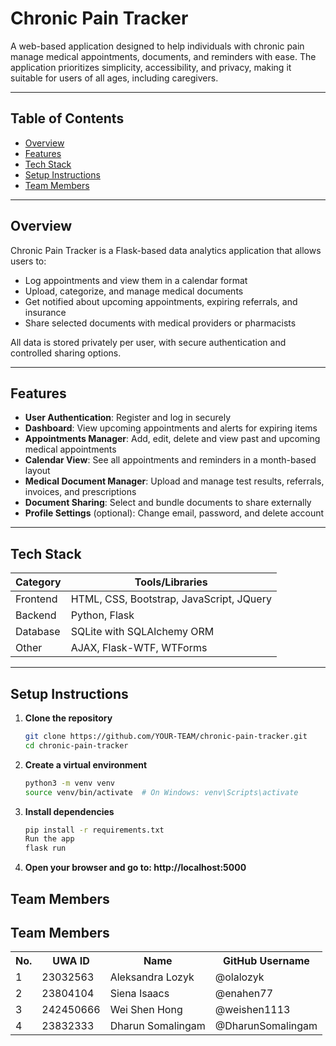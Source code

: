 # Chronic Pain Tracker

A web-based application designed to help individuals with chronic pain manage medical appointments, documents, and reminders with ease. The application prioritizes simplicity, accessibility, and privacy, making it suitable for users of all ages, including caregivers.

---

## Table of Contents

- [Overview](#overview)
- [Features](#features)
- [Tech Stack](#tech-stack)
- [Setup Instructions](#setup-instructions)
- [Team Members](#team-members)

---

## Overview

Chronic Pain Tracker is a Flask-based data analytics application that allows users to:

- Log appointments and view them in a calendar format
- Upload, categorize, and manage medical documents
- Get notified about upcoming appointments, expiring referrals, and insurance
- Share selected documents with medical providers or pharmacists

All data is stored privately per user, with secure authentication and controlled sharing options.

---

## Features

- **User Authentication**: Register and log in securely
- **Dashboard**: View upcoming appointments and alerts for expiring items
- **Appointments Manager**: Add, edit, delete and view past and upcoming medical appointments
- **Calendar View**: See all appointments and reminders in a month-based layout
- **Medical Document Manager**: Upload and manage test results, referrals, invoices, and prescriptions
- **Document Sharing**: Select and bundle documents to share externally
- **Profile Settings** (optional): Change email, password, and delete account

---

## Tech Stack

| Category | Tools/Libraries                          |
| -------- | ---------------------------------------- |
| Frontend | HTML, CSS, Bootstrap, JavaScript, JQuery |
| Backend  | Python, Flask                            |
| Database | SQLite with SQLAlchemy ORM               |
| Other    | AJAX, Flask-WTF, WTForms                 |

---

## Setup Instructions

1. **Clone the repository**

   ```bash
   git clone https://github.com/YOUR-TEAM/chronic-pain-tracker.git
   cd chronic-pain-tracker

   ```

2. **Create a virtual environment**

   ```bash
   python3 -m venv venv
   source venv/bin/activate  # On Windows: venv\Scripts\activate

   ```

3. **Install dependencies**

   ```bash
   pip install -r requirements.txt
   Run the app
   flask run

   ```

4. **Open your browser and go to: http://localhost:5000**

## Team Members

<h2>Team Members</h2>

<table>
  <tr>
    <th>No.</th>
    <th>UWA ID</th>
    <th>Name</th>
    <th>GitHub Username</th>
  </tr>
  <tr>
    <td>1</td>
    <td>23032563</td>
    <td>Aleksandra Lozyk</td>
    <td>@olalozyk</td>
  </tr>
  <tr>
    <td>2</td>
    <td>23804104</td>
    <td>Siena Isaacs</td>
    <td>@enahen77</td>
  </tr>
  <tr>
    <td>3</td>
    <td>242450666</td>
    <td>Wei Shen Hong</td>
    <td>@weishen1113</td>
  </tr>
  <tr>
    <td>4</td>
    <td>23832333</td>
    <td>Dharun Somalingam</td>
    <td>@DharunSomalingam</td>
  </tr>
</table>
